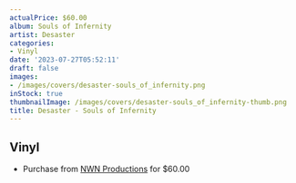 ```yaml
---
actualPrice: $60.00
album: Souls of Infernity
artist: Desaster
categories:
- Vinyl
date: '2023-07-27T05:52:11'
draft: false
images:
- /images/covers/desaster-souls_of_infernity.png
inStock: true
thumbnailImage: /images/covers/desaster-souls_of_infernity-thumb.png
title: Desaster - Souls of Infernity
---
```


## Vinyl
* Purchase from [NWN Productions](http://shop.nwnprod.com/index.php?route=product/product&path=76&product_id=23562&sort=pd.name&order=ASC) for $60.00
